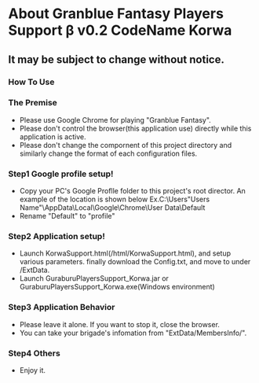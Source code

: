 # About Granblue Fantasy Players Support β v0.2 CodeName Korwa

## It may be subject to change without notice.

### **How To Use**

### **The Premise**
- Please use Google Chrome for playing "Granblue Fantasy".
- Please don't control the browser(this application use) directly while this application is active.
- Please don't change the compornent of this project directory and similarly change the format of each configuration files.

### **Step1 Google profile setup!**
- Copy your PC's Google Proflle folder to this project's root director. An example of the location is shown below
Ex.C:\Users\"Users Name"\AppData\Local\Google\Chrome\User Data\Default
- Rename "Default" to "profile"

### **Step2 Application setup!**
- Launch KorwaSupport.html(/html/KorwaSupport.html), and setup various parameters. finally download the Config.txt, and move to under /ExtData.
- Launch GuraburuPlayersSupport_Korwa.jar or GuraburuPlayersSupport_Korwa.exe(Windows environment)

### **Step3 Application Behavior**
- Please leave it alone. If you want to stop it, close the browser.
- You can take your brigade's infomation from "ExtData/MembersInfo/".

### **Step4 Others**
- Enjoy it.

